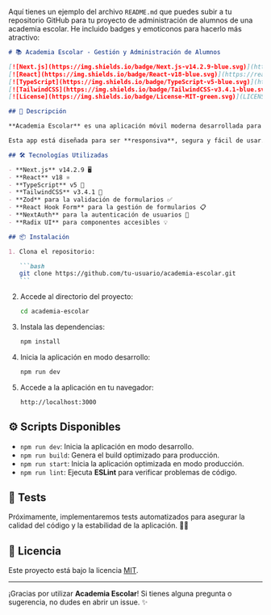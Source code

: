 Aquí tienes un ejemplo del archivo `README.md` que puedes subir a tu repositorio GitHub para tu proyecto de administración de alumnos de una academia escolar. He incluido badges y emoticonos para hacerlo más atractivo:

````markdown
# 📚 Academia Escolar - Gestión y Administración de Alumnos

[![Next.js](https://img.shields.io/badge/Next.js-v14.2.9-blue.svg)](https://nextjs.org/)
[![React](https://img.shields.io/badge/React-v18-blue.svg)](https://reactjs.org/)
[![TypeScript](https://img.shields.io/badge/TypeScript-v5-blue.svg)](https://www.typescriptlang.org/)
[![TailwindCSS](https://img.shields.io/badge/TailwindCSS-v3.4.1-blue.svg)](https://tailwindcss.com/)
[![License](https://img.shields.io/badge/License-MIT-green.svg)](LICENSE)

## 🚀 Descripción

**Academia Escolar** es una aplicación móvil moderna desarrollada para la gestión y administración de los alumnos de una academia escolar. Con esta herramienta, los administradores y profesores podrán realizar un seguimiento eficiente de las inscripciones, el progreso académico, y la información personal de los alumnos. 🏫

Esta app está diseñada para ser **responsiva**, segura y fácil de usar. Utiliza tecnologías punteras como **React**, **Next.js**, **TypeScript**, y **TailwindCSS** para crear una experiencia fluida en cualquier dispositivo móvil.

## 🛠️ Tecnologías Utilizadas

- **Next.js** v14.2.9 🖥️
- **React** v18 ⚛️
- **TypeScript** v5 📝
- **TailwindCSS** v3.4.1 🎨
- **Zod** para la validación de formularios ✅
- **React Hook Form** para la gestión de formularios 📋
- **NextAuth** para la autenticación de usuarios 🔐
- **Radix UI** para componentes accesibles 💡

## 📦 Instalación

1. Clona el repositorio:

   ```bash
   git clone https://github.com/tu-usuario/academia-escolar.git
   ```
````

2. Accede al directorio del proyecto:

   ```bash
   cd academia-escolar
   ```

3. Instala las dependencias:

   ```bash
   npm install
   ```

4. Inicia la aplicación en modo desarrollo:

   ```bash
   npm run dev
   ```

5. Accede a la aplicación en tu navegador:

   ```
   http://localhost:3000
   ```

## ⚙️ Scripts Disponibles

- `npm run dev`: Inicia la aplicación en modo desarrollo.
- `npm run build`: Genera el build optimizado para producción.
- `npm run start`: Inicia la aplicación optimizada en modo producción.
- `npm run lint`: Ejecuta **ESLint** para verificar problemas de código.

## 🧪 Tests

Próximamente, implementaremos tests automatizados para asegurar la calidad del código y la estabilidad de la aplicación. 🧑‍💻

## 📜 Licencia

Este proyecto está bajo la licencia [MIT](./LICENSE).

---

¡Gracias por utilizar **Academia Escolar**! Si tienes alguna pregunta o sugerencia, no dudes en abrir un issue. ✨

```

```
